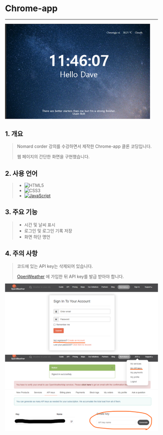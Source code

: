 # Chrome-app

---

<img src="README.assets/image-20210807114740826.png" alt="image-20210807114740826" style="zoom:50%;" />

## 1. 개요

> Nomard corder 강의를 수강하면서 제작한 Chrome-app 클론 코딩입니다.
>
> 웹 페이지의 간단한 화면을 구현했습니다.





## 2. 사용 언어

> - ![HTML5](https://img.shields.io/badge/-HTML5-E34F26?&logo=html5&logoColor=white) 
> - ![CSS3](https://img.shields.io/badge/-CSS3-1572B6?&logo=css3&logoColor=white) 
> - [![JavaScript](https://img.shields.io/badge/-JavaScript-F7DF1E?&logo=javascript&logoColor=white)]() 





## 3.  주요 기능

> - 시간 및 날씨 표시
> - 로그인 및 로그인 기록 저장
> - 화면 하단 명언



## 4. 주의 사항

> 코드에 있는  API key는 삭제되어 있습니다.
>
> [OpenWeather](https://openweathermap.org/api) 에 가입한 뒤 API key를 발급 받아야 합니다.

<img src="README.assets/image-20210807115403083.png" alt="image-20210807115403083" style="zoom:50%;" />

<img src="README.assets/image-20210807115447276.png" alt="image-20210807115447276" style="zoom:50%;" />

<img src="README.assets/image-20210807115526925.png" alt="image-20210807115526925" style="zoom:50%;" />

